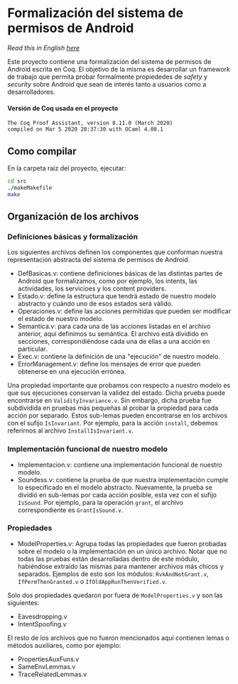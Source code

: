 # Formalización del sistema de permisos de Android

_Read this in English [here](README.en.md)_

Este proyecto contiene una formalización del sistema de permisos de Android escrita en Coq. El
objetivo de la misma es desarrollar un framework de trabajo que permita probar formalmente
propiededes de _safety_ y _security_ sobre Android que sean de interés tanto a usuarios como a
desarrolladores.

#### Versión de Coq usada en el proyecto

```
The Coq Proof Assistant, version 8.11.0 (March 2020)
compiled on Mar 5 2020 20:37:30 with OCaml 4.08.1
```

## Como compilar

En la carpeta raíz del proyecto, ejecutar:

```sh
cd src
./makeMakefile
make
```

## Organización de los archivos

### Definiciones básicas y formalización

Los siguientes archivos definen los componentes que conforman nuestra representación abstracta del
sistema de permisos de Android.

- DefBasicas.v: contiene definiciones básicas de las distintas partes de Android que formalizamos,
  como por ejemplo, los intents, las actividades, los servicioes y los content providers.
- Estado.v: define la estructura que tendrá estado de nuestro modelo abstracto y cuándo uno de esos
  estados será válido.
- Operaciones.v: define las acciones permitidas que pueden ser modificar el estado de nuestro modelo.
- Semantica.v: para cada una de las acciones listadas en el archivo anterior, aquí definimos su
  semántica. El archivo está dividido en secciones, correspondiéndose cada una de ellas a una acción
  en particular.
- Exec.v: contiene la definición de una "ejecución" de nuestro modelo.
- ErrorManagement.v: define los mensajes de error que pueden obtenerse en una ejecución errónea.

Una propiedad importante que probamos con respecto a nuestro modelo es que sus ejecuciones conservan
la validez del estado. Dicha prueba puede encontrarse en `ValidityInvariance.v`. Sin embargo, dicha
prueba fue subdividida en pruebas más pequeñas al probar la propiedad para cada acción por separado.
Estos sub-lemas pueden encontrarse en los archivos con el sufijo `IsInvariant`. Por ejemplo, para la
acción `install`, debemos referirnos al archivo `InstallIsInvariant.v`.

### Implementación funcional de nuestro modelo

- Implementacion.v: contiene una implementación funcional de nuestro modelo.
- Soundess.v: contiene la prueba de que nuestra implementación cumple lo especificado en el modelo
  abstracto. Nuevamente, la prueba se dividió en sub-lemas por cada acción posible, esta vez con el
  sufijo `IsSound`. Por ejemplo, para la operación `grant`, el archivo correspondiente es
  `GrantIsSound.v`.

### Propiedades

- ModelProperties.v: Agrupa todas las propiedades que fueron probadas sobre el modelo o la
  implementación en un único archivo. Notar que no todas las pruebas están desarrolladas dentro de
  este módulo, habiéndose extraído las mismas para mantener archivos más chicos y separados.
  Ejemplos de esto son los módulos: `RvkAndNotGrant.v`, `IfPermThenGranted.v` o
  `IfOldAppRunThenVerified.v`.

Solo dos propiedades quedaron por fuera de `ModelProperties.v` y son las siguientes:

- Eavesdropping.v
- IntentSpoofing.v

El resto de los archivos que no fueron mencionados aquí contienen lemas o métodos auxiliares, como
por ejemplo:

- PropertiesAuxFuns.v
- SameEnvLemmas.v
- TraceRelatedLemmas.v
